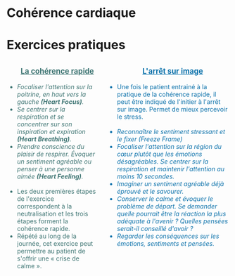 # Cohérence cardiaque

<object class="schema" type="image/svg+xml" data="{{ ASSET psycho/coherence.svg }}"></object>

# Exercices pratiques

<div class="columns">
    <ul style="color: #3e7573;">
        <div class="exercise">La cohérence rapide</div>
        <li><i>Focaliser l'attention sur la poitrine, en haut vers la gauche <b>(Heart Focus)</b>.</i>
        <li><i>Se centrer sur la respiration et se concentrer sur son inspiration et expiration <b>(Heart Breathing)</b>.</i>
        <li><i>Prendre conscience du plaisir de respirer. Évoquer un sentiment agréable ou penser à une personne aimée <b>(Heart Feeling)</b>.</i><br><br>
        <li>Les deux premières étapes de l'exercice correspondent à la neutralisation et les trois étapes forment la cohérence rapide.
        <li>Répété au long de la journée, cet exercice peut permettre au patient de s'offrir une « crise de calme ».
    </ul>
    <ul style="color: #0c72ab;">
         <div class="exercise">L'arrêt sur image</div>
         <li>Une fois le patient entrainé à la pratique de la cohérence rapide, il peut être indiqué de l'initier à l'arrêt sur image. Permet de mieux percevoir le stress.<br><br>
         <li><i>Reconnaître le sentiment stressant et le fixer (Freeze Frame)</i>
         <li><i>Focaliser l'attention sur la région du cœur  plutôt que les émotions désagréables. Se centrer sur la respiration et maintenir l'attention au moins 10 secondes.</i>
         <li><i>Imaginer un sentiment agréable déjà éprouvé et le savourer.</i>
         <li><i>Conserver le calme et évoquer le problème de départ. Se demander quelle pourrait être la réaction la plus adéquate à l'avenir ? Quelles pensées serait-il conseillé d'avoir ?</i>
         <li><i>Regarder les conséquences sur les émotions, sentiments et pensées.</i> 
    </ul>
</div>

<style>
    .exercise {
        margin-bottom: 1em;
        text-decoration: underline;
        text-align: center;
        font-size: 1.2em;
        font-weight: bold;
    }
</style>
